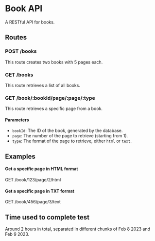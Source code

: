 # Book API

A RESTful API for books.

## Routes

### POST /books

This route creates two books with 5 pages each.

### GET /books

This route retrieves a list of all books.

### GET /book/:bookId/page/:page/:type

This route retrieves a specific page from a book.

#### Parameters

- `bookId`: The ID of the book, generated by the database.
- `page`: The number of the page to retrieve (starting from 1).
- `type`: The format of the page to retrieve, either `html` or `text`.


## Examples

#### Get a specific page in HTML format

GET /book/123/page/2/html


#### Get a specific page in TXT format

GET /book/456/page/3/text


## Time used to complete test

Around 2 hours in total, separated in different chunks of Feb 8 2023 and Feb 9 2023.